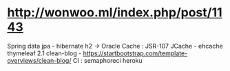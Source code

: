 # http://wonwoo.ml/index.php/post/1143

Spring data jpa - hibernate
h2 -> Oracle
Cache : JSR-107 JCache - ehcache
thymeleaf 2.1
clean-blog - https://startbootstrap.com/template-overviews/clean-blog/
CI : semaphoreci
heroku